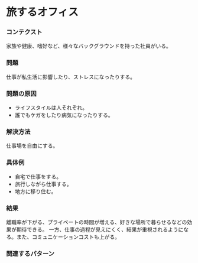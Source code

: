旅するオフィス
=====================

### コンテクスト

家族や健康、嗜好など、様々なバックグラウンドを持った社員がいる。

### 問題

仕事が私生活に影響したり、ストレスになったりする。

### 問題の原因

- ライフスタイルは人それぞれ。
- 誰でもケガをしたり病気になったりする。

### 解決方法

仕事場を自由にする。

### 具体例

- 自宅で仕事をする。
- 旅行しながら仕事する。
- 地方に移り住む。

### 結果

離職率が下がる、プライベートの時間が増える、好きな場所で暮らせるなどの効果が期待できる。
一方、仕事の過程が見えにくく、結果が重視されるようになる。また、コミュニケーションコストも上がる。

### 関連するパターン
